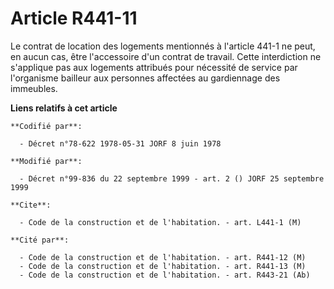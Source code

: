 # Article R441-11

Le contrat de location des logements mentionnés à l'article 441-1 ne peut, en aucun cas, être l'accessoire d'un contrat de
travail. Cette interdiction ne s'applique pas aux logements attribués pour nécessité de service par l'organisme bailleur aux
personnes affectées au gardiennage des immeubles.

**Liens relatifs à cet article**

	**Codifié par**:

	  - Décret n°78-622 1978-05-31 JORF 8 juin 1978

	**Modifié par**:

	  - Décret n°99-836 du 22 septembre 1999 - art. 2 () JORF 25 septembre 1999

	**Cite**:

	  - Code de la construction et de l'habitation. - art. L441-1 (M)

	**Cité par**:

	  - Code de la construction et de l'habitation. - art. R441-12 (M)
	  - Code de la construction et de l'habitation. - art. R441-13 (M)
	  - Code de la construction et de l'habitation. - art. R443-21 (Ab)
